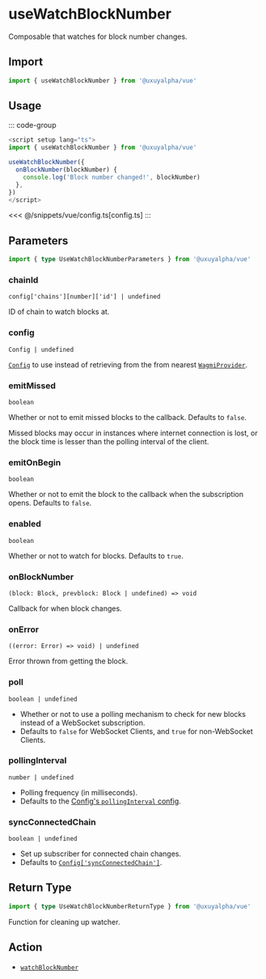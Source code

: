 # useWatchBlockNumber

Composable that watches for block number changes.

## Import

```ts
import { useWatchBlockNumber } from '@uxuyalpha/vue'
```

## Usage

::: code-group
```ts [index.vue]
<script setup lang="ts">
import { useWatchBlockNumber } from '@uxuyalpha/vue'

useWatchBlockNumber({
  onBlockNumber(blockNumber) {
    console.log('Block number changed!', blockNumber)
  },
})
</script>
```
<<< @/snippets/vue/config.ts[config.ts]
:::

## Parameters

```ts
import { type UseWatchBlockNumberParameters } from '@uxuyalpha/vue'
```

### chainId

`config['chains'][number]['id'] | undefined`

ID of chain to watch blocks at.

### config

`Config | undefined`

[`Config`](/react/api/createConfig#config) to use instead of retrieving from the from nearest [`WagmiProvider`](/react/api/WagmiProvider).

### emitMissed

`boolean`

Whether or not to emit missed blocks to the callback. Defaults to `false`.

Missed blocks may occur in instances where internet connection is lost, or the block time is lesser than the polling interval of the client.

### emitOnBegin

`boolean`

Whether or not to emit the block to the callback when the subscription opens. Defaults to `false`.

### enabled

`boolean`

Whether or not to watch for blocks. Defaults to `true`.

### onBlockNumber

`(block: Block, prevblock: Block | undefined) => void`

Callback for when block changes.

### onError

`((error: Error) => void) | undefined`

Error thrown from getting the block.

### poll

`boolean | undefined`

- Whether or not to use a polling mechanism to check for new blocks instead of a WebSocket subscription.
- Defaults to `false` for WebSocket Clients, and `true` for non-WebSocket Clients.

### pollingInterval

`number | undefined`

- Polling frequency (in milliseconds).
- Defaults to the [Config's `pollingInterval` config](/core/api/createConfig#pollinginterval).

### syncConnectedChain

`boolean | undefined`

- Set up subscriber for connected chain changes.
- Defaults to [`Config['syncConnectedChain']`](/core/api/createConfig#syncconnectedchain).

## Return Type

```ts
import { type UseWatchBlockNumberReturnType } from '@uxuyalpha/vue'
```

Function for cleaning up watcher.

## Action

- [`watchBlockNumber`](/core/api/actions/watchBlockNumber)

